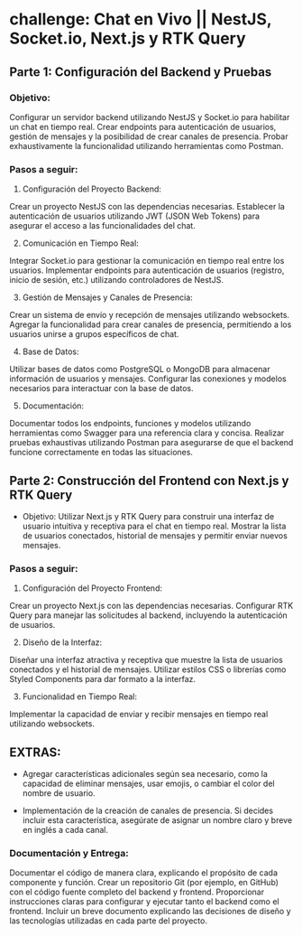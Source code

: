 # challenge: Chat en Vivo || NestJS, Socket.io, Next.js y RTK Query

## Parte 1: Configuración del Backend y Pruebas

### Objetivo:
Configurar un servidor backend utilizando NestJS y Socket.io para habilitar un chat en tiempo real. Crear endpoints para autenticación de usuarios, gestión de mensajes y la posibilidad de crear canales de presencia. Probar exhaustivamente la funcionalidad utilizando herramientas como Postman.

### Pasos a seguir:

1. Configuración del Proyecto Backend:

Crear un proyecto NestJS con las dependencias necesarias.
Establecer la autenticación de usuarios utilizando JWT (JSON Web Tokens) para asegurar el acceso a las funcionalidades del chat.

2. Comunicación en Tiempo Real:

Integrar Socket.io para gestionar la comunicación en tiempo real entre los usuarios.
Implementar endpoints para autenticación de usuarios (registro, inicio de sesión, etc.) utilizando controladores de NestJS.

3. Gestión de Mensajes y Canales de Presencia:

Crear un sistema de envío y recepción de mensajes utilizando websockets.
Agregar la funcionalidad para crear canales de presencia, permitiendo a los usuarios unirse a grupos específicos de chat.

4. Base de Datos:

Utilizar bases de datos como PostgreSQL o MongoDB para almacenar información de usuarios y mensajes.
Configurar las conexiones y modelos necesarios para interactuar con la base de datos.

5. Documentación:

Documentar todos los endpoints, funciones y modelos utilizando herramientas como Swagger para una referencia clara y concisa.
Realizar pruebas exhaustivas utilizando Postman para asegurarse de que el backend funcione correctamente en todas las situaciones.

## Parte 2: Construcción del Frontend con Next.js y RTK Query

- Objetivo:
Utilizar Next.js y RTK Query para construir una interfaz de usuario intuitiva y receptiva para el chat en tiempo real. Mostrar la lista de usuarios conectados, historial de mensajes y permitir enviar nuevos mensajes.

### Pasos a seguir:

1. Configuración del Proyecto Frontend:

Crear un proyecto Next.js con las dependencias necesarias.
Configurar RTK Query para manejar las solicitudes al backend, incluyendo la autenticación de usuarios.

2. Diseño de la Interfaz:

Diseñar una interfaz atractiva y receptiva que muestre la lista de usuarios conectados y el historial de mensajes.
Utilizar estilos CSS o librerías como Styled Components para dar formato a la interfaz.

3. Funcionalidad en Tiempo Real:

Implementar la capacidad de enviar y recibir mensajes en tiempo real utilizando websockets.


## EXTRAS:

- Agregar características adicionales según sea necesario, como la capacidad de eliminar mensajes, usar emojis, o cambiar el color del nombre de usuario.

- Implementación de la creación de canales de presencia. Si decides incluir esta característica, asegúrate de asignar un nombre claro y breve en inglés a cada canal.

### Documentación y Entrega:

Documentar el código de manera clara, explicando el propósito de cada componente y función.
Crear un repositorio Git (por ejemplo, en GitHub) con el código fuente completo del backend y frontend.
Proporcionar instrucciones claras para configurar y ejecutar tanto el backend como el frontend.
Incluir un breve documento explicando las decisiones de diseño y las tecnologías utilizadas en cada parte del proyecto.